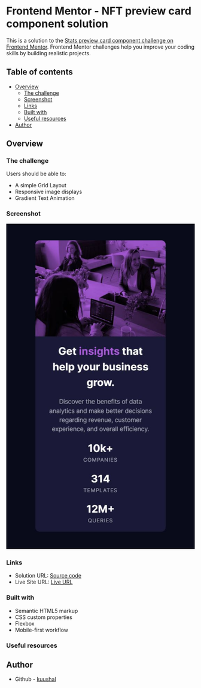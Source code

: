 # Frontend Mentor - NFT preview card component solution

This is a solution to the [Stats preview card component challenge on Frontend Mentor](https://www.frontendmentor.io/challenges/stats-preview-card-component-8JqbgoU62). Frontend Mentor challenges help you improve your coding skills by building realistic projects. 

## Table of contents

- [Overview](#overview)
  - [The challenge](#the-challenge)
  - [Screenshot](#screenshot)
  - [Links](#links)
  - [Built with](#built-with)
  - [Useful resources](#useful-resources)
- [Author](#author)


## Overview

### The challenge

Users should be able to:

- A simple Grid Layout
- Responsive image displays
- Gradient Text Animation

### Screenshot

![](./screenshot.JPG)

### Links

- Solution URL: [Source code](https://github.com/kuushal/frontend-mentor/tree/main/stats-preview-card-component)
- Live Site URL: [Live URL](https://kuushal.github.io/frontend-mentor/stats-preview-card-component/)

### Built with

- Semantic HTML5 markup
- CSS custom properties
- Flexbox
- Mobile-first workflow

### Useful resources


## Author

- Github - [kuushal](https://www.github.com/kuushal)
